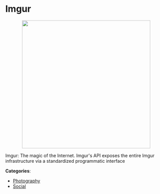 # Imgur
<p align="center">
    <img width="400" src="https://raw.githubusercontent.com/apis-list/apis-list/apis/imgur/logo_256x256.png" />
</p>

Imgur: The magic of the Internet. Imgur's API exposes the entire Imgur infrastructure via a standardized programmatic interface



**Categories**:
- [Photography](https://github.com/apis-list/apis-list#photography)
- [Social](https://github.com/apis-list/apis-list#social)





